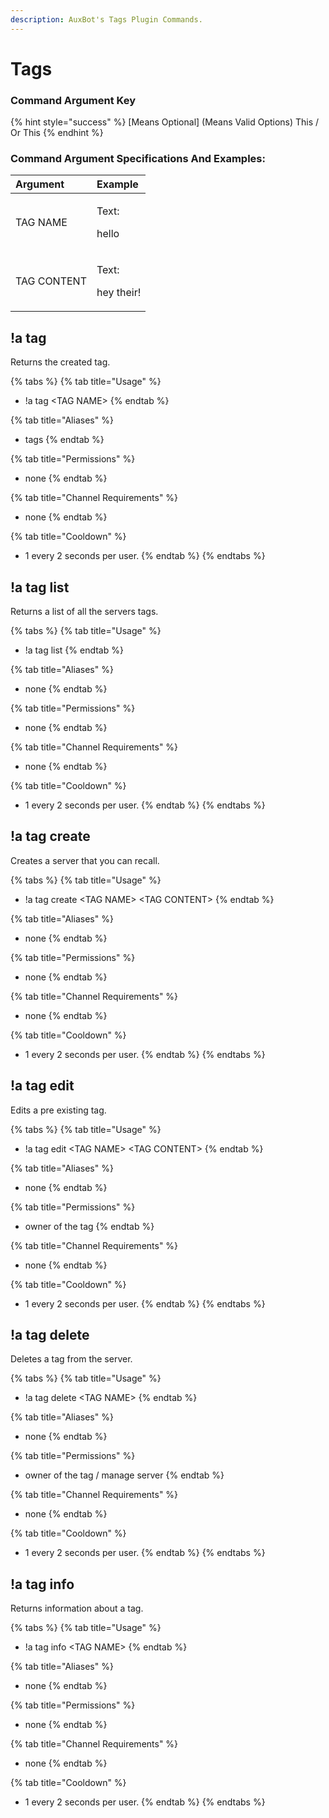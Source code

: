 ```yaml
---
description: AuxBot's Tags Plugin Commands.
---
```


# Tags

### Command Argument Key

{% hint style="success" %}
\[Means Optional\] \(Means Valid Options\) This / Or This
{% endhint %}

### Command Argument Specifications And Examples:

<table>
  <thead>
    <tr>
      <th style="text-align:left">Argument</th>
      <th style="text-align:left">Example</th>
    </tr>
  </thead>
  <tbody>
    <tr>
      <td style="text-align:left">TAG NAME</td>
      <td style="text-align:left">
        <p>Text:</p>
        <p>hello</p>
      </td>
    </tr>
    <tr>
      <td style="text-align:left">TAG CONTENT</td>
      <td style="text-align:left">
        <p>Text:</p>
        <p>hey their!</p>
      </td>
    </tr>
  </tbody>
</table>

## !a tag

Returns the created tag.

{% tabs %}
{% tab title="Usage" %}
* !a tag &lt;TAG NAME&gt;
{% endtab %}

{% tab title="Aliases" %}
* tags
{% endtab %}

{% tab title="Permissions" %}
* none
{% endtab %}

{% tab title="Channel Requirements" %}
* none
{% endtab %}

{% tab title="Cooldown" %}
* 1 every 2 seconds per user.
{% endtab %}
{% endtabs %}

## !a tag list

Returns a list of all the servers tags.

{% tabs %}
{% tab title="Usage" %}
* !a tag list
{% endtab %}

{% tab title="Aliases" %}
* none
{% endtab %}

{% tab title="Permissions" %}
* none
{% endtab %}

{% tab title="Channel Requirements" %}
* none
{% endtab %}

{% tab title="Cooldown" %}
* 1 every 2 seconds per user.
{% endtab %}
{% endtabs %}

## !a tag create

Creates a server that you can recall.

{% tabs %}
{% tab title="Usage" %}
* !a tag create &lt;TAG NAME&gt; &lt;TAG CONTENT&gt;
{% endtab %}

{% tab title="Aliases" %}
* none
{% endtab %}

{% tab title="Permissions" %}
* none
{% endtab %}

{% tab title="Channel Requirements" %}
* none
{% endtab %}

{% tab title="Cooldown" %}
* 1 every 2 seconds per user.
{% endtab %}
{% endtabs %}

## !a tag edit

Edits a pre existing tag.

{% tabs %}
{% tab title="Usage" %}
* !a tag edit &lt;TAG NAME&gt; &lt;TAG CONTENT&gt;
{% endtab %}

{% tab title="Aliases" %}
* none
{% endtab %}

{% tab title="Permissions" %}
* owner of the tag
{% endtab %}

{% tab title="Channel Requirements" %}
* none
{% endtab %}

{% tab title="Cooldown" %}
* 1 every 2 seconds per user.
{% endtab %}
{% endtabs %}

## !a tag delete

Deletes a tag from the server.

{% tabs %}
{% tab title="Usage" %}
* !a tag delete &lt;TAG NAME&gt;
{% endtab %}

{% tab title="Aliases" %}
* none
{% endtab %}

{% tab title="Permissions" %}
* owner of the tag / manage server
{% endtab %}

{% tab title="Channel Requirements" %}
* none
{% endtab %}

{% tab title="Cooldown" %}
* 1 every 2 seconds per user.
{% endtab %}
{% endtabs %}

## !a tag info

Returns information about a tag.

{% tabs %}
{% tab title="Usage" %}
* !a tag info &lt;TAG NAME&gt;
{% endtab %}

{% tab title="Aliases" %}
* none
{% endtab %}

{% tab title="Permissions" %}
* none
{% endtab %}

{% tab title="Channel Requirements" %}
* none
{% endtab %}

{% tab title="Cooldown" %}
* 1 every 2 seconds per user.
{% endtab %}
{% endtabs %}

